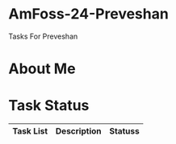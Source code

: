 # AmFoss-24-Preveshan
Tasks For Preveshan
# About Me
# Task Status
| Task List | Description | Statuss|
|---|---|---|

